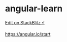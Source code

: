 # angular-learn

[Edit on StackBlitz ⚡️](https://stackblitz.com/edit/angular-learn)

https://angular.io/start